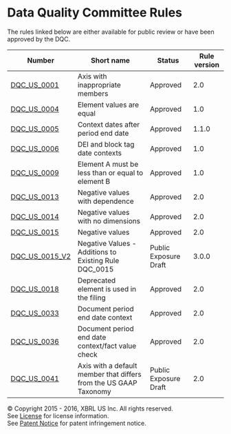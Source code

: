 # Data Quality Committee Rules

The rules linked below are either available for public review or have been approved by the DQC.

| Number | Short name | Status | Rule version |
| ----- | ----- | ----- | ----- |
| [DQC_US_0001](DQC_US_0001/DQC_0001.md) | Axis with inappropriate members | Approved | 2.0 |
| [DQC_US_0004](DQC_US_0004/DQC_0004.md) | Element values are equal | Approved | 1.0 |
| [DQC_US_0005](DQC_US_0005/DQC_0005.md) | Context dates after period end date | Approved | 1.1.0 |
| [DQC_US_0006](DQC_US_0006/DQC_0006.md) | DEI and block tag date contexts | Approved | 1.0 |
| [DQC_US_0009](DQC_US_0009/DQC_0009.md) | Element A must be less than or equal to element B | Approved | 1.0 |
| [DQC_US_0013](DQC_US_0013/DQC_0013.md) | Negative values with dependence | Approved | 2.0 |
| [DQC_US_0014](DQC_US_0014/DQC_0014.md) | Negative values with no dimensions | Approved | 2.0 |
| [DQC_US_0015](DQC_US_0015/DQC_0015.md) | Negative values | Approved | 2.0 |
| [DQC_US_0015_V2](DQC_US_0015/DQC_0015_V3.md) | Negative Values - Additions to Existing Rule DQC_0015 | Public Exposure Draft | 3.0.0 |
| [DQC_US_0018](DQC_US_0018/DQC_0018.md) | Deprecated element is used in the filing | Approved | 2.0 |
| [DQC_US_0033](DQC_US_0033/DQC_0033.md) | Document period end date context | Approved | 2.0 |
| [DQC_US_0036](DQC_US_0036/DQC_0036.md) | Document period end date context/fact value check | Approved | 2.0 |
| [DQC_US_0041](DQC_US_0041/DQC_0041.md) | Axis with a default member that differs from the US GAAP Taxonomy | Public Exposure Draft | 2.0 |

© Copyright 2015 - 2016, XBRL US Inc. All rights reserved.   
See [License](../License.md) for license information.  
See [Patent Notice](../PatentNotice.md) for patent infringement notice.
